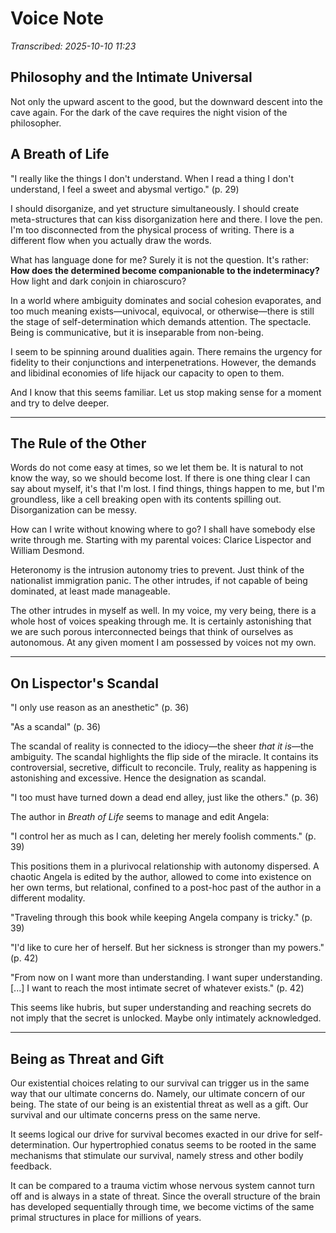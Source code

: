 # Voice Note

*Transcribed: 2025-10-10 11:23*

## Philosophy and the Intimate Universal

Not only the upward ascent to the good, but the downward descent into the cave again. For the dark of the cave requires the night vision of the philosopher.

## A Breath of Life

"I really like the things I don't understand. When I read a thing I don't understand, I feel a sweet and abysmal vertigo." (p. 29)

I should disorganize, and yet structure simultaneously. I should create meta-structures that can kiss disorganization here and there. I love the pen. I'm too disconnected from the physical process of writing. There is a different flow when you actually draw the words.

What has language done for me? Surely it is not the question. It's rather: **How does the determined become companionable to the indeterminacy?** How light and dark conjoin in chiaroscuro?

In a world where ambiguity dominates and social cohesion evaporates, and too much meaning exists—univocal, equivocal, or otherwise—there is still the stage of self-determination which demands attention. The spectacle. Being is communicative, but it is inseparable from non-being.

I seem to be spinning around dualities again. There remains the urgency for fidelity to their conjunctions and interpenetrations. However, the demands and libidinal economies of life hijack our capacity to open to them.

And I know that this seems familiar. Let us stop making sense for a moment and try to delve deeper.

---

## The Rule of the Other

Words do not come easy at times, so we let them be. It is natural to not know the way, so we should become lost. If there is one thing clear I can say about myself, it's that I'm lost. I find things, things happen to me, but I'm groundless, like a cell breaking open with its contents spilling out. Disorganization can be messy.

How can I write without knowing where to go? I shall have somebody else write through me. Starting with my parental voices: Clarice Lispector and William Desmond.

Heteronomy is the intrusion autonomy tries to prevent. Just think of the nationalist immigration panic. The other intrudes, if not capable of being dominated, at least made manageable.

The other intrudes in myself as well. In my voice, my very being, there is a whole host of voices speaking through me. It is certainly astonishing that we are such porous interconnected beings that think of ourselves as autonomous. At any given moment I am possessed by voices not my own.

---

## On Lispector's Scandal

"I only use reason as an anesthetic" (p. 36)

"As a scandal" (p. 36)

The scandal of reality is connected to the idiocy—the sheer *that it is*—the ambiguity. The scandal highlights the flip side of the miracle. It contains its controversial, secretive, difficult to reconcile. Truly, reality as happening is astonishing and excessive. Hence the designation as scandal.

"I too must have turned down a dead end alley, just like the others." (p. 36)

The author in *Breath of Life* seems to manage and edit Angela:

"I control her as much as I can, deleting her merely foolish comments." (p. 39)

This positions them in a plurivocal relationship with autonomy dispersed. A chaotic Angela is edited by the author, allowed to come into existence on her own terms, but relational, confined to a post-hoc past of the author in a different modality.

"Traveling through this book while keeping Angela company is tricky." (p. 39)

"I'd like to cure her of herself. But her sickness is stronger than my powers." (p. 42)

"From now on I want more than understanding. I want super understanding. [...] I want to reach the most intimate secret of whatever exists." (p. 42)

This seems like hubris, but super understanding and reaching secrets do not imply that the secret is unlocked. Maybe only intimately acknowledged.

---

## Being as Threat and Gift

Our existential choices relating to our survival can trigger us in the same way that our ultimate concerns do. Namely, our ultimate concern of our being. The state of our being is an existential threat as well as a gift. Our survival and our ultimate concerns press on the same nerve.

It seems logical our drive for survival becomes exacted in our drive for self-determination. Our hypertrophied conatus seems to be rooted in the same mechanisms that stimulate our survival, namely stress and other bodily feedback.

It can be compared to a trauma victim whose nervous system cannot turn off and is always in a state of threat. Since the overall structure of the brain has developed sequentially through time, we become victims of the same primal structures in place for millions of years.
